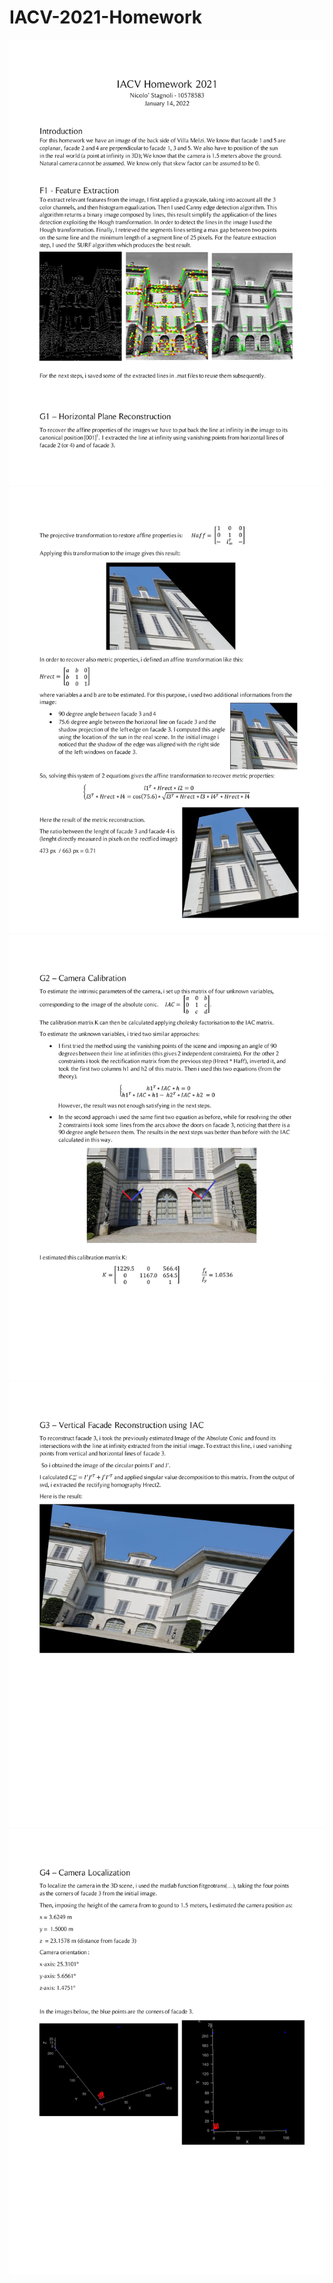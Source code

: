 # IACV-2021-Homework

![](cover/cover1.jpg)
![](cover/cover2.jpg)
![](cover/cover3.jpg)
![](cover/cover4.jpg)
![](cover/cover5.jpg)
